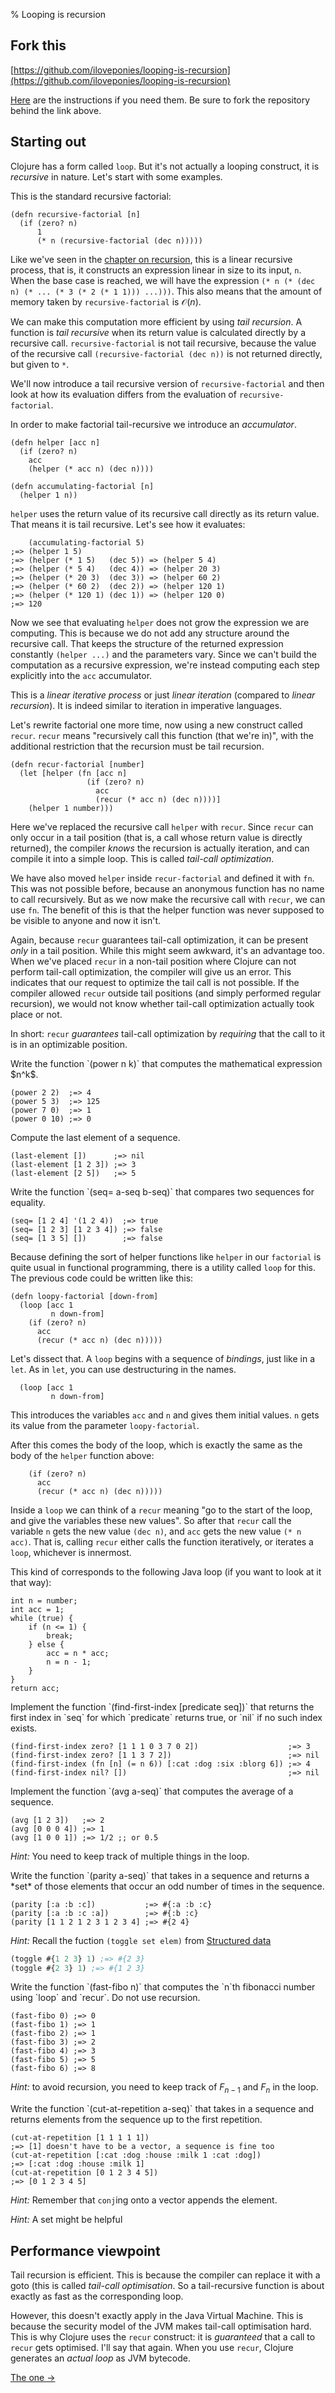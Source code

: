 % Looping is recursion

## Fork this

[https://github.com/iloveponies/looping-is-recursion](https://github.com/iloveponies/looping-is-recursion)

[Here](basic-tools.html#how-to-submit-answers-to-exercises) are the
instructions if you need them. Be sure to fork the repository behind the link
above.

## Starting out

Clojure has a form called `loop`. But it's not actually a looping construct,
it is _recursive_ in nature. Let's start with some examples.

This is the standard recursive factorial:

~~~ {.clojure}
(defn recursive-factorial [n]
  (if (zero? n)
      1
      (* n (recursive-factorial (dec n)))))
~~~

Like we've seen in the [chapter on recursion][recursion], this is a linear
recursive process, that is, it constructs an expression linear in size to its
input, `n`. When the base case is reached, we will have the expression `(* n
(* (dec n) (* ... (* 3 (* 2 (* 1 1))) ...)))`. This also means that the amount
of memory taken by `recursive-factorial` is $\mathcal{O}(n)$.

We can make this computation more efficient by using _tail recursion_. A
function is _tail recursive_ when its return value is calculated directly by a
recursive call. `recursive-factorial` is not tail recursive, because the value
of the recursive call `(recursive-factorial (dec n))` is not returned
directly, but given to `*`.

We'll now introduce a tail recursive version of `recursive-factorial` and then
look at how its evaluation differs from the evaluation of
`recursive-factorial`.

In order to make factorial tail-recursive we introduce an *accumulator*.

~~~ {.clojure}
(defn helper [acc n]
  (if (zero? n)
    acc
    (helper (* acc n) (dec n))))

(defn accumulating-factorial [n]
  (helper 1 n))
~~~

`helper` uses the return value of its recursive call directly as its return
value. That means it is tail recursive. Let's see how it evaluates:

~~~ {.clojure}
    (accumulating-factorial 5)
;=> (helper 1 5)
;=> (helper (* 1 5)   (dec 5)) => (helper 5 4)
;=> (helper (* 5 4)   (dec 4)) => (helper 20 3)
;=> (helper (* 20 3)  (dec 3)) => (helper 60 2)
;=> (helper (* 60 2)  (dec 2)) => (helper 120 1)
;=> (helper (* 120 1) (dec 1)) => (helper 120 0)
;=> 120
~~~

Now we see that evaluating `helper` does not grow the expression we are
computing. This is because we do not add any structure around the recursive
call. That keeps the structure of the returned expression constantly `(helper
...)` and the parameters vary. Since we can't build the computation as a
recursive expression, we're instead computing each step explicitly into the
`acc` accumulator.

This is a _linear iterative process_ or just _linear iteration_ (compared to
_linear recursion_). It is indeed similar to iteration in imperative
languages.

Let's rewrite factorial one more time, now using a new construct called
`recur`. `recur` means "recursively call this function (that we're in)", with
the additional restriction that the recursion must be tail recursion.

~~~ {.clojure}
(defn recur-factorial [number]
  (let [helper (fn [acc n]
                 (if (zero? n)
                   acc
                   (recur (* acc n) (dec n))))]
    (helper 1 number)))
~~~

Here we've replaced the recursive call `helper` with `recur`. Since `recur` can
only occur in a tail position (that is, a call whose return value is directly
returned), the compiler _knows_ the recursion is actually iteration, and can
compile it into a simple loop. This is called _tail-call optimization_.

We have also moved `helper` inside `recur-factorial` and defined it with `fn`.
This was not possible before, because an anonymous function has no name to
call recursively. But as we now make the recursive call with `recur`, we can
use `fn`. The benefit of this is that the helper function was never supposed
to be visible to anyone and now it isn't.

Again, because `recur` guarantees tail-call optimization, it can be present
_only_ in a tail position. While this might seem awkward, it's an advantage
too. When we've placed `recur` in a non-tail position where Clojure can not
perform tail-call optimization, the compiler will give us an error. This
indicates that our request to optimize the tail call is not possible. If the
compiler allowed `recur` outside tail positions (and simply performed regular
recursion), we would not know whether tail-call optimization actually took
place or not.

In short: `recur` _guarantees_ tail-call optimization by _requiring_ that the
call to it is in an optimizable position.

<exercise>
Write the function `(power n k)` that computes the mathematical expression
$n^k$.

~~~ {.clojure}
(power 2 2)  ;=> 4
(power 5 3)  ;=> 125
(power 7 0)  ;=> 1
(power 0 10) ;=> 0
~~~
</exercise>

<exercise>
Compute the last element of a sequence.

~~~ {.clojure}
(last-element [])      ;=> nil
(last-element [1 2 3]) ;=> 3
(last-element [2 5])   ;=> 5
~~~
</exercise>

<exercise>
Write the function `(seq= a-seq b-seq)` that compares two sequences for equality.

~~~ {.clojure}
(seq= [1 2 4] '(1 2 4))  ;=> true
(seq= [1 2 3] [1 2 3 4]) ;=> false
(seq= [1 3 5] [])        ;=> false
~~~
</exercise>

Because defining the sort of helper functions like `helper` in our `factorial`
is quite usual in functional programming, there is a utility called `loop` for
this. The previous code could be written like this:

~~~ {.clojure}
(defn loopy-factorial [down-from]
  (loop [acc 1
         n down-from]
    (if (zero? n)
      acc
      (recur (* acc n) (dec n)))))
~~~

Let's dissect that. A `loop` begins with a sequence of _bindings_, just like
in a `let`. As in `let`, you can use destructuring in the names.

~~~ {.clojure}
  (loop [acc 1
         n down-from]
~~~

This introduces the variables `acc` and `n` and gives them initial values. `n`
gets its value from the parameter `loopy-factorial`.

After this comes the body of the loop, which is exactly the same as the body
of the `helper` function above:

~~~ {.clojure}
    (if (zero? n)
      acc
      (recur (* acc n) (dec n)))))
~~~

Inside a `loop` we can think of a `recur` meaning "go to the start of the
loop, and give the variables these new values". So after that `recur` call the
variable `n` gets the new value `(dec n)`, and `acc` gets the new value `(* n
acc)`. That is, calling `recur` either calls the function iteratively, or
iterates a `loop`, whichever is innermost.

This kind of corresponds to the following Java loop (if you want to look at it
that way):

~~~ {.clojure}
int n = number;
int acc = 1;
while (true) {
    if (n <= 1) {
        break;
    } else {
        acc = n * acc;
        n = n - 1;
    }
}
return acc;

~~~

<exercise>
Implement the function `(find-first-index [predicate seq])` that returns the first
index in `seq` for which `predicate` returns true, or `nil` if no such index exists.

~~~ {.clojure}
(find-first-index zero? [1 1 1 0 3 7 0 2])                    ;=> 3
(find-first-index zero? [1 1 3 7 2])                          ;=> nil
(find-first-index (fn [n] (= n 6)) [:cat :dog :six :blorg 6]) ;=> 4
(find-first-index nil? [])                                    ;=> nil
~~~

</exercise>

<exercise>
Implement the function `(avg a-seq)` that computes the average of a sequence.

~~~ {.clojure}
(avg [1 2 3])   ;=> 2
(avg [0 0 0 4]) ;=> 1
(avg [1 0 0 1]) ;=> 1/2 ;; or 0.5
~~~

_Hint:_ You need to keep track of multiple things in the loop.
</exercise>

<exercise>
Write the function `(parity a-seq)` that takes in a sequence and returns a
*set* of those elements that occur an odd number of times in the sequence.

~~~ {.clojure}
(parity [:a :b :c])           ;=> #{:a :b :c}
(parity [:a :b :c :a])        ;=> #{:b :c}
(parity [1 1 2 1 2 3 1 2 3 4] ;=> #{2 4}
~~~

_Hint:_ Recall the fuction `(toggle set elem)` from
[Structured data](structured-data.html#toggle)

~~~clojure
(toggle #{1 2 3} 1) ;=> #{2 3}
(toggle #{2 3} 1) ;=> #{1 2 3}
~~~

</exercise>

<exercise>
Write the function `(fast-fibo n)` that computes the `n`th fibonacci number
using `loop` and `recur`. Do not use recursion.

~~~ {.clojure}
(fast-fibo 0) ;=> 0
(fast-fibo 1) ;=> 1
(fast-fibo 2) ;=> 1
(fast-fibo 3) ;=> 2
(fast-fibo 4) ;=> 3
(fast-fibo 5) ;=> 5
(fast-fibo 6) ;=> 8
~~~

_Hint:_ to avoid recursion, you need to keep track of $F_{n-1}$ and $F_n$ in the
loop.

</exercise>

<exercise>
Write the function `(cut-at-repetition a-seq)` that takes in a sequence and
returns elements from the sequence up to the first repetition.

~~~ {.clojure}
(cut-at-repetition [1 1 1 1 1])
;=> [1] doesn't have to be a vector, a sequence is fine too
(cut-at-repetition [:cat :dog :house :milk 1 :cat :dog])
;=> [:cat :dog :house :milk 1]
(cut-at-repetition [0 1 2 3 4 5])
;=> [0 1 2 3 4 5]
~~~

_Hint:_ Remember that `conj`ing onto a vector appends the element.

_Hint:_ A set might be helpful
</exercise>

## Performance viewpoint

Tail recursion is efficient. This is because the compiler can replace it with
a goto (this is called _tail-call optimisation_. So a tail-recursive function
is about exactly as fast as the corresponding loop.

However, this doesn't exactly apply in the Java Virtual Machine. This is
because the security model of the JVM makes tail-call optimisation hard. This
is why Clojure uses the `recur` construct: it is _guaranteed_ that a call to
`recur` gets optimised. I'll say that again. When you use `recur`, Clojure
generates an _actual loop_ as JVM bytecode.

[The one →](one-function-to-rule-them-all.html)

[recursion]: recursion.html

